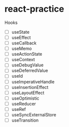 # react-practice

Hooks
- [ ] useState
- [ ] useEffect
- [ ] useCallback
- [ ] useMemo
- [ ] useActionState
- [ ] useContext
- [ ] useDebugValue
- [ ] useDeferredValue
- [ ] useId
- [ ] useImperativeHandle
- [ ] useInsertionEffect
- [ ] useLayoutEffect
- [ ] useOptimistic
- [ ] useReducer
- [ ] useRef
- [ ] useSyncExternalStore
- [ ] useTransition
